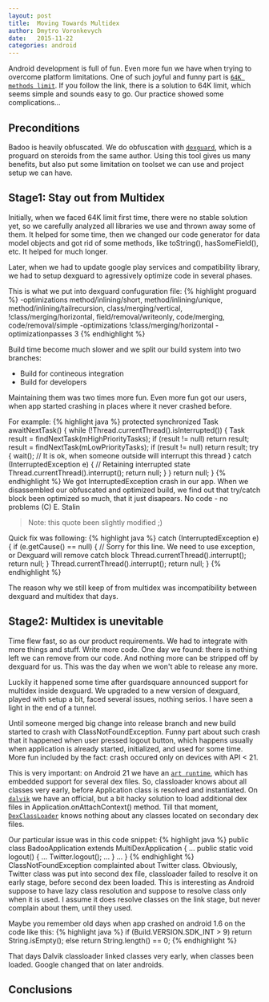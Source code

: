 ```yaml
---
layout: post
title:  Moving Towards Multidex
author: Dmytro Voronkevych
date:   2015-11-22
categories: android
---
```

Android development is full of fun. Even more fun we have when trying to overcome
platform limitations.
One of such joyful and funny part is [`64K methods limit`](http://developer.android.com/tools/building/multidex.html).
If you follow the link, there is a solution to 64K limit, which seems simple
and sounds easy to go. Our practice showed some complications...

Preconditions
-------------
Badoo is heavily obfuscated. We do obfuscation with [`dexguard`](https://www.guardsquare.com/dexguard),
which is a proguard on steroids from the same author. Using this tool gives us many benefits, but
also put some limitation on toolset we can use and project setup we can have.

Stage1: Stay out from Multidex
------------------------------
Initially, when we faced 64K limit first time, there were no stable solution yet,
so we carefully analyzed all libraries we use and thrown away some of them.
It helped for some time, then we changed our code generator for data model objects
and got rid of some methods, like toString(), hasSomeField(), etc. It helped for
much longer.

Later, when we had to update google play services and compatibility library,
we had to setup dexguard to agressively optimize code in several phases.

This is what we put into dexguard confuguration file:
{% highlight proguard %}
-optimizations method/inlining/short, method/inlining/unique, method/inlining/tailrecursion, class/merging/vertical, !class/merging/horizontal, field/removal/writeonly, code/merging, code/removal/simple
-optimizations !class/merging/horizontal
-optimizationpasses 3
{% endhighlight %}

Build time become much slower and we split our build system into two branches:

* Build for contineous integration
* Build for developers

Maintaining them was two times more fun. Even more fun got our users, when app started
crashing in places where it never crashed before.

For example:
{% highlight java %}
protected synchronized Task awaitNextTask() {
    while (!Thread.currentThread().isInterrupted()) {
        Task result = findNextTask(mHighPriorityTasks);
        if (result != null)
            return result;
	result = findNextTask(mLowPriorityTasks);
        if (result != null)
            return result;
        try {
            wait(); // It is ok, when someone outside will interrupt this thread
        } catch (InterruptedException e) {
            // Retaining interrupted state
            Thread.currentThread().interrupt();
            return null;
        }
    }
    return null;
}
{% endhighlight %}
We got InterruptedException crash in our app. When we disassembled our obfuscated and optimized build,
we find out that try/catch block been optimized so much, that it just disapears.
No code - no problems (C) E. Stalin
> Note: this quote been slightly modified ;)

Quick fix was following:
{% highlight java %}
catch (InterruptedException e) {
    if (e.getCause() == null) { // Sorry for this line. We need to use exception, or Dexguard will remove catch block
        Thread.currentThread().interrupt();
        return null;
    }
    Thread.currentThread().interrupt();
    return null;
}
{% endhighlight %}

The reason why we still keep of from multidex was incompatibility between dexguard and multidex that days.

Stage2: Multidex is unevitable
------------------------------
Time flew fast, so as our product requirements. We had to integrate with more things and stuff. Write more code.
One day we found: there is nothing left we can remove from our code. And nothing more can be stripped off by dexguard for us.
This was the day when we won't able to release any more.

Luckily it happened some time after guardsquare announced support for multidex inside dexguard. We upgraded to a new version
of dexguard, played with setup a bit, faced several issues, nothing serios. I have seen a light in the end of a tunnel.

Until someone merged big change into release branch and new build started to crash with ClassNotFoundException. Funny part
about such crash that it happened when user pressed logout button, which happens usually when application is already started,
initialized, and used for some time. More fun included by the fact: crash occured only on devices with API < 21.

This is very important: on Android 21 we have an [`art runtime`](https://en.wikipedia.org/wiki/Android_Runtime),
which has embedded support for several dex files. So, classloader knows about all classes very early, before Application class is resolved and
instantiated. On [`dalvik`](https://en.wikipedia.org/wiki/Dalvik_(software)) we have an official, but a bit hacky solution to load
additional dex files in Application.onAttachContext() method. Till that moment, [`DexClassLoader`](http://developer.android.com/reference/dalvik/system/DexClassLoader.html) knows nothing about any classes located on secondary dex files.

Our particular issue was in this code snippet:
{% highlight java %}
public class BadooApplication extends MultiDexApplication {
    ...
    public static void logout() {
        ...
        Twitter.logout();
        ...
    }
    ...
}
{% endhighlight %}
ClassNotFoundException complainted about Twitter class. Obviously, Twitter class was put into second dex file, classloader failed to
resolve it on early stage, before second dex been loaded. This is interesting as Android suppose to have lazy class resolution
and suppose to resolve class only when it is used. I assume it does resolve classes on the link stage, but never complain about them,
until they used.

Maybe you remember old days when app crashed on android 1.6 on the code like this:
{% highlight java %}
if (Build.VERSION.SDK_INT > 9)
    return String.isEmpty();
else
    return String.length() == 0;
{% endhighlight %}

That days Dalvik classloader linked classes very early, when classes been loaded. Google changed that on later androids.

Conclusions
-----------
